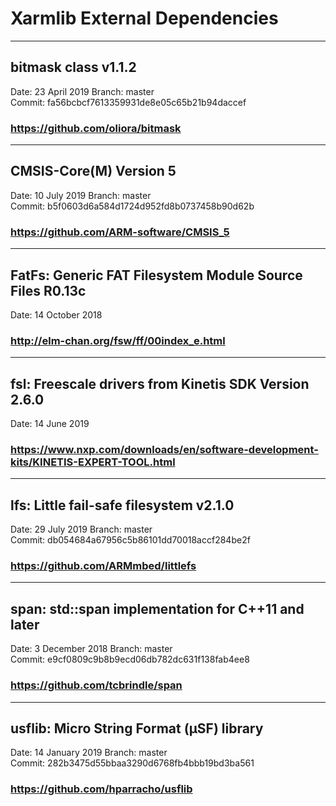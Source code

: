 # Xarmlib External Dependencies

---
## bitmask class v1.1.2
Date: 23 April 2019
Branch: master  
Commit: fa56bcbcf7613359931de8e05c65b21b94daccef
### https://github.com/oliora/bitmask

---
## CMSIS-Core(M) Version 5
Date: 10 July 2019
Branch: master  
Commit: b5f0603d6a584d1724d952fd8b0737458b90d62b
### https://github.com/ARM-software/CMSIS_5

---
## FatFs: Generic FAT Filesystem Module Source Files R0.13c
Date: 14 October 2018
### http://elm-chan.org/fsw/ff/00index_e.html

---
## fsl: Freescale drivers from Kinetis SDK Version 2.6.0
Date: 14 June 2019
### https://www.nxp.com/downloads/en/software-development-kits/KINETIS-EXPERT-TOOL.html

---
## lfs: Little fail-safe filesystem v2.1.0
Date: 29 July 2019
Branch: master  
Commit: db054684a67956c5b86101dd70018accf284be2f
### https://github.com/ARMmbed/littlefs

---
## span: std::span implementation for C++11 and later
Date: 3 December 2018
Branch: master  
Commit: e9cf0809c9b8b9ecd06db782dc631f138fab4ee8
### https://github.com/tcbrindle/span

---
## usflib: Micro String Format (μSF) library
Date: 14 January 2019
Branch: master  
Commit: 282b3475d55bbaa3290d6768fb4bbb19bd3ba561
### https://github.com/hparracho/usflib